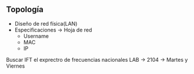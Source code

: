 ## Topología

- Diseño de red física(LAN)
- Especificaciones -> Hoja de red
	- Username
	- MAC
	- IP

 Buscar IFT el exprectro de frecuencias nacionales
LAB -> 2104 -> Martes y Viernes 



